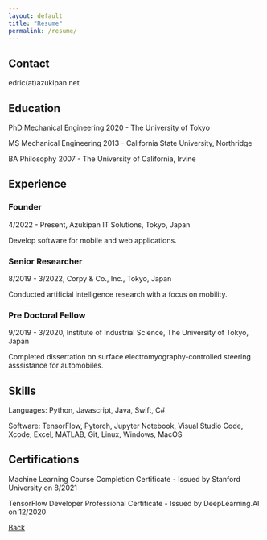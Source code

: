 ```yaml
---
layout: default
title: "Resume"
permalink: /resume/
---
```

## Contact
edric(at)azukipan.net

## Education
PhD Mechanical Engineering 2020 - The University of Tokyo

MS Mechanical Engineering 2013 - California State University, Northridge

BA Philosophy 2007 - The University of California, Irvine

## Experience
### Founder
4/2022 - Present, Azukipan IT Solutions, Tokyo, Japan

Develop software for mobile and web applications.

### Senior Researcher
8/2019 - 3/2022, Corpy & Co., Inc., Tokyo, Japan

Conducted artificial intelligence research with a focus on mobility.

### Pre Doctoral Fellow
9/2019 - 3/2020, Institute of Industrial Science, The University of Tokyo, Japan

Completed dissertation on surface electromyography-controlled steering asssistance for automobiles.

## Skills
Languages: Python, Javascript, Java, Swift, C#

Software: TensorFlow, Pytorch, Jupyter Notebook, Visual Studio Code, Xcode, Excel, MATLAB, Git, Linux, Windows, MacOS

## Certifications
Machine Learning Course Completion Certificate - Issued by Stanford University on 8/2021

TensorFlow Developer Professional Certificate - Issued by DeepLearning.AI on 12/2020

[Back](https://azukipan.github.io/edricjohnnacpil/)
